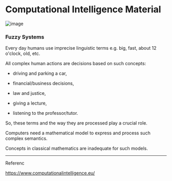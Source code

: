 # Computational Intelligence Material
![image](https://github.com/user-attachments/assets/fc92c90a-4044-4abd-bb91-0b4d36052b24)

### Fuzzy Systems
Every day humans use imprecise linguistic terms e.g. big, fast, about 12 o'clock, old, etc.

All complex human actions are decisions based on such concepts:

- driving and parking a car,

- financial/business decisions,

- law and justice,

- giving a lecture,

- listening to the professor/tutor.

So, these terms and the way they are processed play a crucial role.

Computers need a mathematical model to express and process such complex semantics.

Concepts in classical mathematics are inadequate for such models.

---

Referenc

https://www.computationalintelligence.eu/

